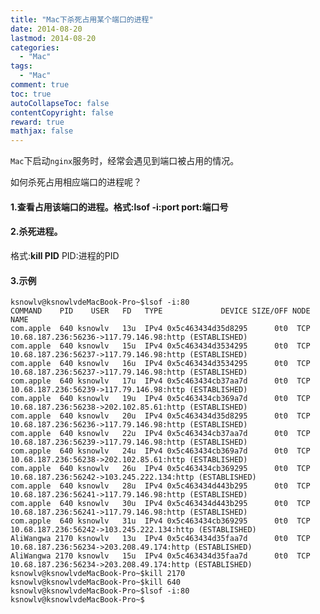 ```yaml
---
title: "Mac下杀死占用某个端口的进程"
date: 2014-08-20
lastmod: 2014-08-20
categories:
  - "Mac"
tags:
  - "Mac"
comment: true
toc: true
autoCollapseToc: false
contentCopyright: false
reward: true
mathjax: false
---
```


`Mac`下启动`nginx`服务时，经常会遇见到端口被占用的情况。

如何杀死占用相应端口的进程呢？


#### 1.查看占用该端口的进程。格式:**lsof -i:port**   port:端口号

#### 2.杀死进程。
格式:**kill PID**   PID:进程的PID

#### 3.示例
    ksnowlv@ksnowlvdeMacBook-Pro~$lsof -i:80
    COMMAND    PID    USER   FD   TYPE             DEVICE SIZE/OFF NODE NAME
    com.apple  640 ksnowlv   13u  IPv4 0x5c463434d35d8295      0t0  TCP 10.68.187.236:56236->117.79.146.98:http (ESTABLISHED)
    com.apple  640 ksnowlv   15u  IPv4 0x5c463434d3534295      0t0  TCP 10.68.187.236:56237->117.79.146.98:http (ESTABLISHED)
    com.apple  640 ksnowlv   16u  IPv4 0x5c463434d3534295      0t0  TCP 10.68.187.236:56237->117.79.146.98:http (ESTABLISHED)
    com.apple  640 ksnowlv   17u  IPv4 0x5c463434cb37aa7d      0t0  TCP 10.68.187.236:56239->117.79.146.98:http (ESTABLISHED)
    com.apple  640 ksnowlv   19u  IPv4 0x5c463434cb369a7d      0t0  TCP 10.68.187.236:56238->202.102.85.61:http (ESTABLISHED)
    com.apple  640 ksnowlv   20u  IPv4 0x5c463434d35d8295      0t0  TCP 10.68.187.236:56236->117.79.146.98:http (ESTABLISHED)
    com.apple  640 ksnowlv   22u  IPv4 0x5c463434cb37aa7d      0t0  TCP 10.68.187.236:56239->117.79.146.98:http (ESTABLISHED)
    com.apple  640 ksnowlv   24u  IPv4 0x5c463434cb369a7d      0t0  TCP 10.68.187.236:56238->202.102.85.61:http (ESTABLISHED)
    com.apple  640 ksnowlv   26u  IPv4 0x5c463434cb369295      0t0  TCP 10.68.187.236:56242->103.245.222.134:http (ESTABLISHED)
    com.apple  640 ksnowlv   28u  IPv4 0x5c463434d443b295      0t0  TCP 10.68.187.236:56241->117.79.146.98:http (ESTABLISHED)
    com.apple  640 ksnowlv   30u  IPv4 0x5c463434d443b295      0t0  TCP 10.68.187.236:56241->117.79.146.98:http (ESTABLISHED)
    com.apple  640 ksnowlv   31u  IPv4 0x5c463434cb369295      0t0  TCP 10.68.187.236:56242->103.245.222.134:http (ESTABLISHED)
    AliWangwa 2170 ksnowlv   13u  IPv4 0x5c463434d35faa7d      0t0  TCP 10.68.187.236:56234->203.208.49.174:http (ESTABLISHED)
    AliWangwa 2170 ksnowlv   15u  IPv4 0x5c463434d35faa7d      0t0  TCP 10.68.187.236:56234->203.208.49.174:http (ESTABLISHED)
    ksnowlv@ksnowlvdeMacBook-Pro~$kill 2170
    ksnowlv@ksnowlvdeMacBook-Pro~$kill 640
    ksnowlv@ksnowlvdeMacBook-Pro~$lsof -i:80
    ksnowlv@ksnowlvdeMacBook-Pro~$